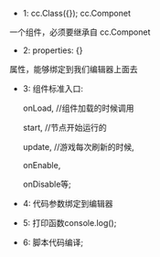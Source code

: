 * 1:  cc.Class({});   cc.Componet

一个组件，必须要继承自 cc.Componet

* 2: properties: {}

属性，能够绑定到我们编辑器上面去

* 3: 组件标准入口:

    onLoad,    //组件加载的时候调用 

    start,     //节点开始运行的

    update,  //游戏每次刷新的时候,
    
    onEnable,  
    
    onDisable等;   

* 4: 代码参数绑定到编辑器

* 5: 打印函数console.log();

* 6: 脚本代码编译;
